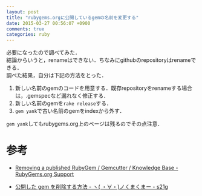 ```yaml
---
layout: post
title: "rubygems.orgに公開しているgemの名前を変更する"
date: 2015-03-27 00:56:07 +0900
comments: true
categories: ruby
---
```

必要になったので調べてみた．  
結論からいうと，renameはできない．ちなみにgithubのrepositoryはrenameできる．  
調べた結果，自分は下記の方法をとった．  

1. 新しい名前のgemのコードを用意する．既存repositoryをrenameする場合は，.gemspecなど漏れなく修正する．
1. 新しい名前のgemを`rake release`する．
1. `gem yank`で古い名前のgemをindexから外す．

`gem yank`してもrubygems.org上のページは残るのでその点注意．  

# 参考
- [Removing a published RubyGem / Gemcutter / Knowledge Base - RubyGems.org Support](http://help.rubygems.org/kb/gemcutter/removing-a-published-rubygem)

- [公開した gem を削除する方法 - ヽ( ・∀・)ノくまくまー - s21g](http://blog.s21g.com/articles/1755)

